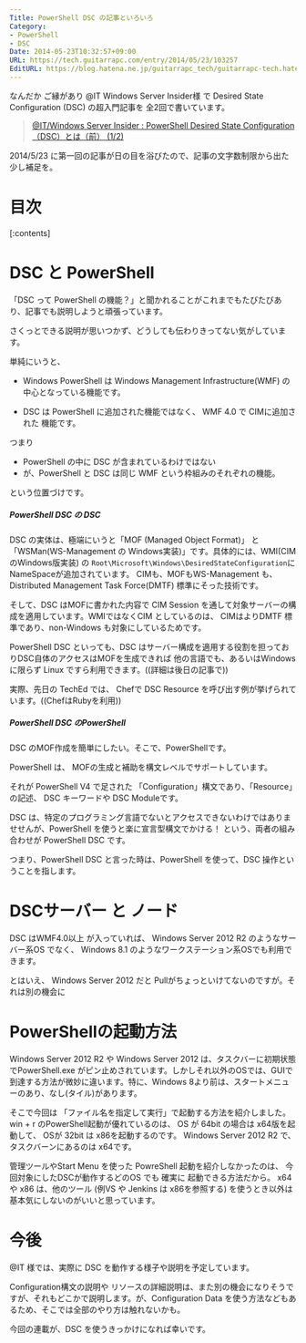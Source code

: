 ```yaml
---
Title: PowerShell DSC の記事といろいろ
Category:
- PowerShell
- DSC
Date: 2014-05-23T10:32:57+09:00
URL: https://tech.guitarrapc.com/entry/2014/05/23/103257
EditURL: https://blog.hatena.ne.jp/guitarrapc_tech/guitarrapc-tech.hatenablog.com/atom/entry/12921228815724810145
---
```


なんだか ご縁があり @IT Windows Server Insider様 で Desired State Configuration (DSC) の超入門記事を 全2回で書いています。

> [@IT/Windows Server Insider : PowerShell Desired State Configuration（DSC）とは（前） (1/2)](http://www.atmarkit.co.jp/ait/articles/1405/22/news131.html)

2014/5/23 に第一回の記事が日の目を浴びたので、記事の文字数制限から出た少し補足を。


# 目次

[:contents]

# DSC と PowerShell

「DSC って PowerShell の機能？」と聞かれることがこれまでもたびたびあり、記事でも説明しようと頑張っています。

さくっとできる説明が思いつかず、どうしても伝わりきってない気がしています。

単純にいうと、

- Windows PowerShell は Windows Management Infrastructure(WMF) の 中心となっている機能です。

- DSC は PowerShell に追加された機能ではなく、 WMF 4.0 で CIMに追加された 機能です。

つまり 

- PowerShell の中に DSC が含まれているわけではない
- が、PowerShell と DSC は同じ WMF という枠組みのそれぞれの機能。

という位置づけです。

##### PowerShell DSC の DSC

DSC の実体は、極端にいうと「MOF (Managed Object Format)」 と 「WSMan(WS-Management の Windows実装)」です。具体的には、WMI(CIMのWindows版実装) の ```Root\Microsoft\Windows\DesiredStateConfiguration```にNameSpaceが追加されています。
CIMも、MOFもWS-Management も、Distributed Management Task Force(DMTF) 標準にそった技術です。

そして、DSC はMOFに書かれた内容で CIM Session を通して対象サーバーの構成を適用しています。WMIではなくCIM としているのは、 CIMはよりDMTF 標準であり、non-Windows も対象にしているためです。

PowerShell DSC といっても、DSC はサーバー構成を適用する役割を担っておりDSC自体のアクセスはMOFを生成できれば 他の言語でも、あるいはWindows に限らず Linux ですら利用できます。((詳細は後日の記事で))

実際、先日の TechEd では、 Chefで DSC Resource を呼び出す例が挙げられています。((ChefはRubyを利用))

##### PowerShell DSC のPowerShell

DSC のMOF作成を簡単にしたい。そこで、PowerShellです。

PowerShell は、 MOFの生成と補助を構文レベルでサポートしています。

それが PowerShell V4 で足された 「Configuration」構文であり、「Resource」の記述、 DSC キーワードや DSC Moduleです。

DSC は、特定のプログラミング言語でないとアクセスできないわけではありませせんが、PowerShell を使うと楽に宣言型構文でかける！ という、両者の組み合わせが PowerShell DSC です。

つまり、PowerShell DSC と言った時は、PowerShell を使って、DSC 操作ということを指します。

# DSCサーバー と ノード

DSC はWMF4.0以上 が入っていれば、 Windows Server 2012 R2 のようなサーバー系OS でなく、 Windows 8.1 のようなワークステーション系OSでも利用できます。

とはいえ、 Windows Server 2012 だと Pullがちょっといけてないのですが。それは別の機会に

# PowerShellの起動方法

Windows Server 2012 R2 や Windows Server 2012 は、タスクバーに初期状態でPowerShell.exe がピン止めされています。しかしそれ以外のOSでは、GUIで到達する方法が微妙に違います。特に、Windows 8より前は、スタートメニューのあり、なし(タイル)があります。

そこで今回は 「ファイル名を指定して実行」で起動する方法を紹介しました。
win + r のPowerShell起動が優れているのは、 OS が 64bit の場合は x64版を起動して、 OSが 32bit は x86を起動するのです。 Windows Server 2012 R2 で、タスクバーンにあるのは x64です。

管理ツールやStart Menu を使った PowreShell 起動を紹介しなかったのは、 今回対象にしたDSCが動作するどのOS でも 確実に 起動できる方法だから。 x64 や x86 は、他のツール (例VS や Jenkins は x86を参照する) を使うとき以外は基本気にしないのがいいと思っています。

# 今後

@IT 様では、実際に DSC を動作する様子や説明を予定しています。

Configuration構文の説明や リソースの詳細説明は、また別の機会になりそうですが、それもどこかで説明します。が、Configuration Data を使う方法などもあるため、そこでは全部のやり方は触れないかも。

今回の連載が、DSC を使うきっかけになれば幸いです。
